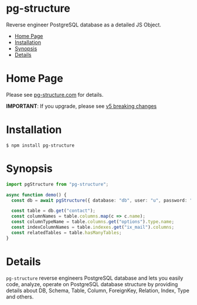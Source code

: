 # pg-structure

Reverse engineer PostgreSQL database as a detailed JS Object.

<!-- START doctoc generated TOC please keep comment here to allow auto update -->
<!-- DON'T EDIT THIS SECTION, INSTEAD RE-RUN doctoc TO UPDATE -->

- [Home Page](#home-page)
- [Installation](#installation)
- [Synopsis](#synopsis)
- [Details](#details)

<!-- END doctoc generated TOC please keep comment here to allow auto update -->

# Home Page

Please see [pg-structure.com](https://www.pg-structure.com) for details.

**IMPORTANT**: If you upgrade, please see [v5 breaking changes](https://www.pg-structure.com/nav.01.guide/guide--nc/breaking-changes)

# Installation

`$ npm install pg-structure`

# Synopsis

```ts
import pgStructure from "pg-structure";

async function demo() {
  const db = await pgStructure({ database: "db", user: "u", password: "pass" }, { includeSchemas: ["public"] });

  const table = db.get("contact");
  const columnNames = table.columns.map(c => c.name);
  const columnTypeName = table.columns.get("options").type.name;
  const indexColumnNames = table.indexes.get("ix_mail").columns;
  const relatedTables = table.hasManyTables;
}
```

# Details

`pg-structure` reverse engineers PostgreSQL database and lets you easily code, analyze, operate on PostgreSQL database structure by providing details about DB, Schema, Table, Column, ForeignKey, Relation, Index, Type and others.
